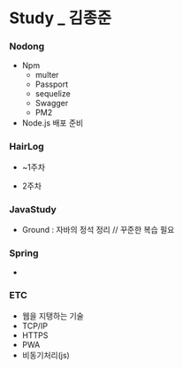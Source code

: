 # Study _ 김종준



### Nodong

- Npm
  - multer
  - Passport
  - sequelize
  - Swagger
  - PM2
- Node.js 배포 준비



### HairLog

- ~1주차

- 2주차

  


### JavaStudy

- Ground : 자바의 정석 정리 // 꾸준한 복습 필요



### Spring

- 



### ETC

- 웹을 지탱하는 기술
- TCP/IP
- HTTPS
- PWA
- 비동기처리(js)

